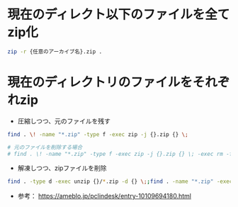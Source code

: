 # 現在のディレクト以下のファイルを全てzip化
```sh
zip -r {任意のアーカイブ名}.zip .
```

# 現在のディレクトリのファイルをそれぞれzip
- 圧縮しつつ、元のファイルを残す
```sh
find . \! -name "*.zip" -type f -exec zip -j {}.zip {} \;

# 元のファイルを削除する場合
# find . \! -name "*.zip" -type f -exec zip -j {}.zip {} \; -exec rm -f {} \;
```
- 解凍しつつ、zipファイルを削除
```sh
find . -type d -exec unzip {}/*.zip -d {} \;;find . -name "*.zip" -exec rm {} \;
```
- 参考： https://ameblo.jp/pclindesk/entry-10109694180.html 
